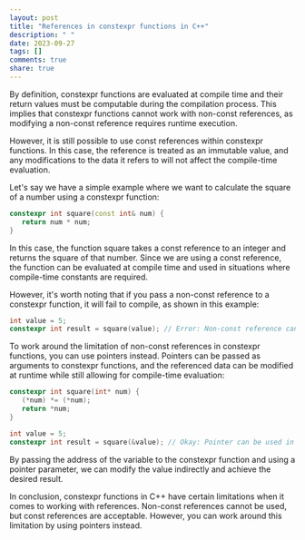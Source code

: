 ```yaml
---
layout: post
title: "References in constexpr functions in C++"
description: " "
date: 2023-09-27
tags: []
comments: true
share: true
---
```


By definition, constexpr functions are evaluated at compile time and their return values must be computable during the compilation process. This implies that constexpr functions cannot work with non-const references, as modifying a non-const reference requires runtime execution.

However, it is still possible to use const references within constexpr functions. In this case, the reference is treated as an immutable value, and any modifications to the data it refers to will not affect the compile-time evaluation.

Let's say we have a simple example where we want to calculate the square of a number using a constexpr function:

```cpp
constexpr int square(const int& num) {
   return num * num;
}
```

In this case, the function square takes a const reference to an integer and returns the square of that number. Since we are using a const reference, the function can be evaluated at compile time and used in situations where compile-time constants are required.

However, it's worth noting that if you pass a non-const reference to a constexpr function, it will fail to compile, as shown in this example:

```cpp
int value = 5;
constexpr int result = square(value); // Error: Non-const reference cannot be used in a constexpr function
```

To work around the limitation of non-const references in constexpr functions, you can use pointers instead. Pointers can be passed as arguments to constexpr functions, and the referenced data can be modified at runtime while still allowing for compile-time evaluation:

```cpp
constexpr int square(int* num) {
   (*num) *= (*num);
   return *num;
}

int value = 5;
constexpr int result = square(&value); // Okay: Pointer can be used in a constexpr function
```

By passing the address of the variable to the constexpr function and using a pointer parameter, we can modify the value indirectly and achieve the desired result.

In conclusion, constexpr functions in C++ have certain limitations when it comes to working with references. Non-const references cannot be used, but const references are acceptable. However, you can work around this limitation by using pointers instead.